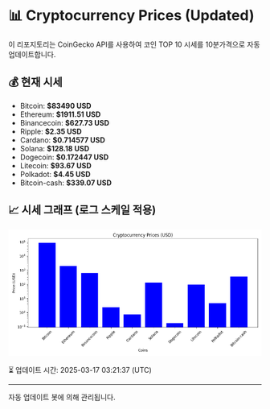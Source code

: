 
# 📊 Cryptocurrency Prices (Updated)

이 리포지토리는 CoinGecko API를 사용하여 코인 TOP 10 시세를 10분가격으로 자동 업데이트합니다.

## 💰 현재 시세
- Bitcoin: **$83490 USD**
- Ethereum: **$1911.51 USD**
- Binancecoin: **$627.73 USD**
- Ripple: **$2.35 USD**
- Cardano: **$0.714577 USD**
- Solana: **$128.18 USD**
- Dogecoin: **$0.172447 USD**
- Litecoin: **$93.67 USD**
- Polkadot: **$4.45 USD**
- Bitcoin-cash: **$339.07 USD**

## 📈 시세 그래프 (로그 스케일 적용)
![Crypto Prices](crypto_prices.png)

⏳ 업데이트 시간: 2025-03-17 03:21:37 (UTC)

---
자동 업데이트 봇에 의해 관리됩니다.
